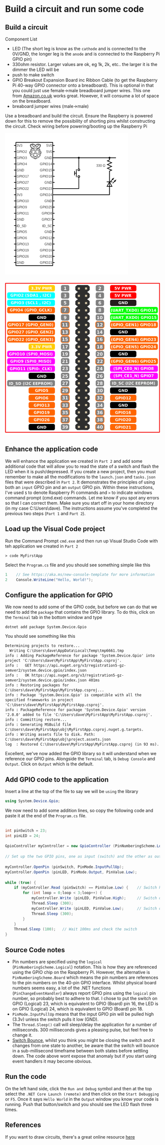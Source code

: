 # Build a circuit and run some code
## Build a circuit
Component List
- LED (The short leg is know as the `cathode` and is connected to the 0V/GND, the longer leg is the `anode` and is connected to the Raspberry Pi GPIO pin)
- 330ohm resistor. Larger values are ok, eg 1k, 2k, etc.. the larger it is the dimmer the LED will be
- push to make switch
- GPIO Breakout Expansion Board inc Ribbon Cable (to get the Raspberry Pi 40-way GPIO connector onto a breadboard). This is optional in that you could just use female->male breadboard jumper wires. This one from [Amazon.co.uk](https://www.amazon.co.uk/dp/B07KB3JF68) works great. However, it will consume a lot of space on the breadboard.
- breaboard jumper wires (male->male)

Use a breadboard and build the circuit. Ensure the Raspberry is powered down for this to remove the possibility of shorting pins whilst constructing the circuit. Check wiring before powering/booting up the Raspberry Pi

![Circuit Diagram](circuit.png)

![Raspberry Pin Pinout](gpiopinsv3.png)
## Enhance the application code
We will enhance the application we created in `Part 2` and add some additional code that will allow you to read the state of a switch and flash the LED when it is push/depressed. If you create a new project, then you must remember to make all the modifications to the `launch.json` and `tasks.json` files that were described in `Part 2`. It demonstrates the principles of using both an `input` GPIO pin and an `output` GPIO pin. Within these instructions, I've used `$` to denote Raspberry Pi commands and `>` to indicate windows command prompt (cmd.exe) commands. 
Let me know if you spot any errors so that I can correct them. Make sure you start off in your home directory (in my case C:\Users\dave).
The instructions assume you've completed the previous two steps (`Part 1` and `Part 2`).
## Load up the Visual Code project
Run the Command Prompt `cmd.exe` and then run up Visual Studio Code with teh application we created in `Part 2`
```
> code MyFirstApp
```
Select the `Program.cs` file and you should see something simple like this
```C#
1    // See https://aka.ms/new-console-template for more information
2    Console.WriteLine("Hello, World!");
```
## Configure the application for GPIO
We now need to add some of the GPIO code, but before we can do that we need to add the `package` that contains the GPIO library. To do this, click on the `Terminal` tab in the bottom window and type
```
dotnet add package System.Device.Gpio
```
You should see something like this
```
Determining projects to restore...
  Writing C:\Users\dave\AppData\Local\Temp\tmp6661.tmp
info : Adding PackageReference for package 'System.Device.Gpio' into project 'C:\Users\dave\MyFirstApp\MyFirstApp.csproj'.
info :   GET https://api.nuget.org/v3/registration5-gz-semver2/system.device.gpio/index.json
info :   OK https://api.nuget.org/v3/registration5-gz-semver2/system.device.gpio/index.json 401ms
info : Restoring packages for C:\Users\dave\MyFirstApp\MyFirstApp.csproj...
info : Package 'System.Device.Gpio' is compatible with all the specified frameworks in project 'C:\Users\dave\MyFirstApp\MyFirstApp.csproj'.
info : PackageReference for package 'System.Device.Gpio' version '2.0.0' added to file 'C:\Users\dave\MyFirstApp\MyFirstApp.csproj'.
info : Committing restore...
info : Generating MSBuild file C:\Users\dave\MyFirstApp\obj\MyFirstApp.csproj.nuget.g.targets.
info : Writing assets file to disk. Path: C:\Users\dave\MyFirstApp\obj\project.assets.json
log  : Restored C:\Users\dave\MyFirstApp\MyFirstApp.csproj (in 93 ms).
```
Excellent, we've now added the GPIO library so it will understand when we reference our GPIO pins. Alongside the `Terminal` tab, is `Debug Console` and `Output`. Click on `Output` which is the default. 
## Add GPIO code to the application
Insert a line at the top of the file to say we will be `using` the library
```C#
using System.Device.Gpio;

```
We now need to add some addition lines, so copy the following code and paste it at the end of the `Program.cs` file.
```C#

int pinSwitch = 23;
int pinLED = 24;

GpioController myController = new GpioController (PinNumberingScheme.Logical);

// Set up the two GPIO pins, one as input (switch) and the other as output (LED)

myController.OpenPin (pinSwitch, PinMode.InputPullUp);
myController.OpenPin (pinLED, PinMode.Output, PinValue.Low);

while (true) {
    if (myController.Read (pinSwitch) == PinValue.Low) {    // Switch has been pushed
        for (int loop = 0;loop < 3;loop++) {
            myController.Write (pinLED, PinValue.High);     // Switch on LED
            Thread.Sleep (300);
            myController.Write (pinLED, PinValue.Low);      // Switch off LED
            Thread.Sleep (300);
        }
    }
    Thread.Sleep (100);   // Wait 100ms and check the switch
}
```
## Source Code notes
- Pin numbers are specified using the `logical` (`PinNumberingScheme.Logical`) notation. This is how they are referenced using the GPIO chip on the Raspberry Pi. However, the alternative is `PinNumberingScheme.Board` which means the pin numbers are references to the pin numbers on the 40-pin GPIO interface. Whilst physical board numbers seems easy, a lot of the .NET functions (`PinChangeEventHandler`) always report GPIO pins using the `logical` pin number, so probably best to adhere to that. I chose to put the switch on GPIO (Logical) 23, which is equivalent to GPIO (Board) pin 16, the LED is on GPIO (Logical) 24, which is equivalent to GPIO (Board) pin 18.
- `PinMode.InputPullUp` means that the input GPIO pin will be pulled high (3.3v) unless the switch pulls it low (GND).
- The `Thread.Sleep()` call will sleep/delay the application for a number of milliseconds. 300 milliseconds gives a pleasing pulse, but feel free to change it.
- [Switch Bounce](https://www.allaboutcircuits.com/technical-articles/switch-bounce-how-to-deal-with-it/), whilst you think you might be closing the switch and it changes from one state to another, be aware that the switch will bounce in a sub-millisecond timeframe between both states before settling down. The code above wont expose that anomaly but if you start using event handlers it may become obvious. 
## Run the code
On the left hand side, click the `Run and Debug` symbol and then at the top select the `.NET Core Launch (remote)` and then click on the `Start Debugging` or `F5`. Once it says `Hello World` in the `Output` window you know your code is running. Push that button/switch and you should see the LED flash three times.
## References
If you want to draw circuits, there's a great online resource [here](https://www.circuit-diagram.org/)

